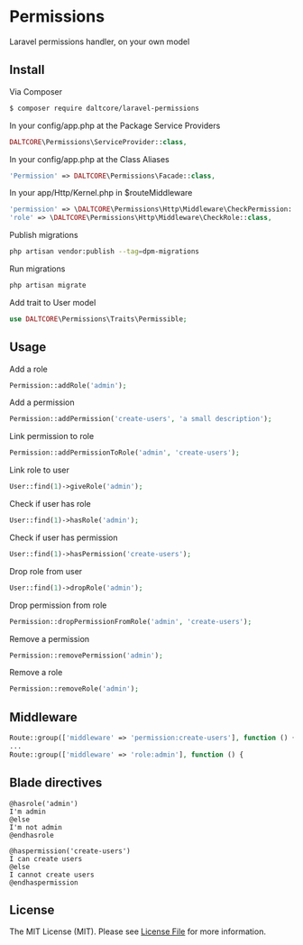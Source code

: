 # Permissions

Laravel permissions handler, on your own model

## Install

Via Composer

``` bash
$ composer require daltcore/laravel-permissions
```

In your config/app.php at the Package Service Providers
``` php
DALTCORE\Permissions\ServiceProvider::class,
```

In your config/app.php at the Class Aliases
``` php
'Permission' => DALTCORE\Permissions\Facade::class,
```

In your app/Http/Kernel.php in $routeMiddleware
```php
'permission' => \DALTCORE\Permissions\Http\Middleware\CheckPermission::class,
'role' => \DALTCORE\Permissions\Http\Middleware\CheckRole::class,
```

Publish migrations
```bash
php artisan vendor:publish --tag=dpm-migrations
```

Run migrations
```bash
php artisan migrate
```

Add trait to User model
```php
use DALTCORE\Permissions\Traits\Permissible;
```

## Usage

Add a role
```php
Permission::addRole('admin');
```

Add a permission
```php
Permission::addPermission('create-users', 'a small description');
```

Link permission to role
```php
Permission::addPermissionToRole('admin', 'create-users');
```

Link role to user
```php
User::find(1)->giveRole('admin');
```

Check if user has role
```php
User::find(1)->hasRole('admin');
```

Check if user has permission
```php
User::find(1)->hasPermission('create-users');
```

Drop role from user
```php
User::find(1)->dropRole('admin');
```

Drop permission from role
```php
Permission::dropPermissionFromRole('admin', 'create-users');
```

Remove a permission
```php
Permission::removePermission('admin');
```

Remove a role
```php
Permission::removeRole('admin');
```

## Middleware
```php
Route::group(['middleware' => 'permission:create-users'], function () {
...
Route::group(['middleware' => 'role:admin'], function () {
```

## Blade directives
```text
@hasrole('admin')
I'm admin
@else
I'm not admin
@endhasrole

@haspermission('create-users')
I can create users
@else
I cannot create users
@endhaspermission

```

## License

The MIT License (MIT). Please see [License File](LICENSE.md) for more information.

